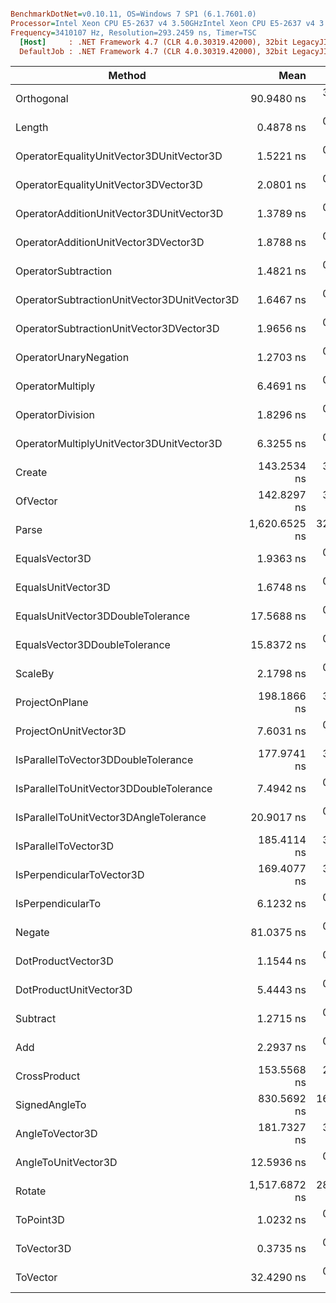 ``` ini

BenchmarkDotNet=v0.10.11, OS=Windows 7 SP1 (6.1.7601.0)
Processor=Intel Xeon CPU E5-2637 v4 3.50GHzIntel Xeon CPU E5-2637 v4 3.50GHz, ProcessorCount=16
Frequency=3410107 Hz, Resolution=293.2459 ns, Timer=TSC
  [Host]     : .NET Framework 4.7 (CLR 4.0.30319.42000), 32bit LegacyJIT-v4.7.2117.0
  DefaultJob : .NET Framework 4.7 (CLR 4.0.30319.42000), 32bit LegacyJIT-v4.7.2117.0


```
|                                      Method |          Mean |      Error |     StdDev |        Median |  Gen 0 | Allocated |
|-------------------------------------------- |--------------:|-----------:|-----------:|--------------:|-------:|----------:|
|                                  Orthogonal |    90.9480 ns |  3.1700 ns |  2.9652 ns |    89.3699 ns |      - |       0 B |
|                                      Length |     0.4878 ns |  0.2883 ns |  0.6738 ns |     0.0000 ns |      - |       0 B |
|    OperatorEqualityUnitVector3DUnitVector3D |     1.5221 ns |  0.0019 ns |  0.0016 ns |     1.5216 ns |      - |       0 B |
|        OperatorEqualityUnitVector3DVector3D |     2.0801 ns |  0.0027 ns |  0.0023 ns |     2.0798 ns |      - |       0 B |
|    OperatorAdditionUnitVector3DUnitVector3D |     1.3789 ns |  0.3336 ns |  0.6266 ns |     1.0126 ns |      - |       0 B |
|        OperatorAdditionUnitVector3DVector3D |     1.8788 ns |  0.0058 ns |  0.0051 ns |     1.8770 ns |      - |       0 B |
|                         OperatorSubtraction |     1.4821 ns |  0.0098 ns |  0.0077 ns |     1.4804 ns |      - |       0 B |
| OperatorSubtractionUnitVector3DUnitVector3D |     1.6467 ns |  0.5133 ns |  0.6304 ns |     1.3304 ns |      - |       0 B |
|     OperatorSubtractionUnitVector3DVector3D |     1.9656 ns |  0.3094 ns |  0.2894 ns |     1.8504 ns |      - |       0 B |
|                       OperatorUnaryNegation |     1.2703 ns |  0.0243 ns |  0.0203 ns |     1.2658 ns |      - |       0 B |
|                            OperatorMultiply |     6.4691 ns |  0.4271 ns |  0.8530 ns |     5.8939 ns |      - |       0 B |
|                            OperatorDivision |     1.8296 ns |  0.0051 ns |  0.0042 ns |     1.8305 ns |      - |       0 B |
|    OperatorMultiplyUnitVector3DUnitVector3D |     6.3255 ns |  0.0158 ns |  0.0132 ns |     6.3204 ns |      - |       0 B |
|                                      Create |   143.2534 ns |  3.1810 ns |  5.8166 ns |   144.1365 ns |      - |       0 B |
|                                    OfVector |   142.8297 ns |  3.2054 ns |  4.6985 ns |   139.4553 ns |      - |       0 B |
|                                       Parse | 1,620.6525 ns | 32.3476 ns | 67.5215 ns | 1,604.4705 ns | 0.0916 |     488 B |
|                              EqualsVector3D |     1.9363 ns |  0.0031 ns |  0.0024 ns |     1.9355 ns |      - |       0 B |
|                          EqualsUnitVector3D |     1.6748 ns |  0.0704 ns |  0.1137 ns |     1.6873 ns |      - |       0 B |
|           EqualsUnitVector3DDoubleTolerance |    17.5688 ns |  0.3913 ns |  0.5486 ns |    17.5952 ns |      - |       0 B |
|               EqualsVector3DDoubleTolerance |    15.8372 ns |  0.3517 ns |  0.9078 ns |    15.7629 ns |      - |       0 B |
|                                     ScaleBy |     2.1798 ns |  0.3497 ns |  0.7965 ns |     2.2368 ns |      - |       0 B |
|                              ProjectOnPlane |   198.1866 ns |  3.9044 ns |  4.3397 ns |   194.9352 ns |      - |       0 B |
|                       ProjectOnUnitVector3D |     7.6031 ns |  0.0103 ns |  0.0081 ns |     7.6038 ns |      - |       0 B |
|         IsParallelToVector3DDoubleTolerance |   177.9741 ns |  3.5707 ns |  3.3400 ns |   178.1212 ns |      - |       0 B |
|     IsParallelToUnitVector3DDoubleTolerance |     7.4942 ns |  0.1855 ns |  0.4372 ns |     7.2344 ns |      - |       0 B |
|      IsParallelToUnitVector3DAngleTolerance |    20.9017 ns |  0.3063 ns |  0.2558 ns |    20.9394 ns |      - |       0 B |
|                        IsParallelToVector3D |   185.4114 ns |  3.6645 ns |  6.3211 ns |   180.7373 ns |      - |       0 B |
|                   IsPerpendicularToVector3D |   169.4077 ns |  3.4051 ns |  6.3116 ns |   169.8891 ns |      - |       0 B |
|                           IsPerpendicularTo |     6.1232 ns |  0.1660 ns |  0.3945 ns |     6.1050 ns |      - |       0 B |
|                                      Negate |    81.0375 ns |  0.0720 ns |  0.0601 ns |    81.0194 ns |      - |       0 B |
|                          DotProductVector3D |     1.1544 ns |  0.0091 ns |  0.0071 ns |     1.1519 ns |      - |       0 B |
|                      DotProductUnitVector3D |     5.4443 ns |  0.4185 ns |  0.6638 ns |     5.1687 ns |      - |       0 B |
|                                    Subtract |     1.2715 ns |  0.0073 ns |  0.0057 ns |     1.2704 ns |      - |       0 B |
|                                         Add |     2.2937 ns |  0.3460 ns |  0.9296 ns |     2.1832 ns |      - |       0 B |
|                                CrossProduct |   153.5568 ns |  2.2911 ns |  2.2502 ns |   153.0945 ns |      - |       0 B |
|                               SignedAngleTo |   830.5692 ns | 16.9199 ns | 36.4220 ns |   825.9335 ns |      - |       0 B |
|                             AngleToVector3D |   181.7327 ns |  3.4682 ns |  3.0745 ns |   182.3579 ns |      - |       0 B |
|                         AngleToUnitVector3D |    12.5936 ns |  0.5519 ns |  0.7554 ns |    12.5622 ns |      - |       0 B |
|                                      Rotate | 1,517.6872 ns | 28.9631 ns | 24.1855 ns | 1,506.0153 ns | 0.4425 |    2320 B |
|                                   ToPoint3D |     1.0232 ns |  0.3171 ns |  0.3393 ns |     0.9875 ns |      - |       0 B |
|                                  ToVector3D |     0.3735 ns |  0.0062 ns |  0.0048 ns |     0.3731 ns |      - |       0 B |
|                                    ToVector |    32.4290 ns |  0.7329 ns |  2.1610 ns |    32.1808 ns | 0.0167 |      88 B |
